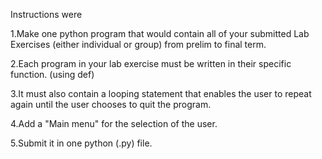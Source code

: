 Instructions were


1.Make one python program that would contain all of your submitted Lab Exercises (either individual or group) from prelim to final term.

2.Each program in your lab exercise must be written in their specific function. (using def)

3.It must also contain a looping statement that enables the user to repeat again until the user chooses to quit the program.

4.Add a "Main menu" for the selection of the user.

5.Submit it in one python (.py) file.
